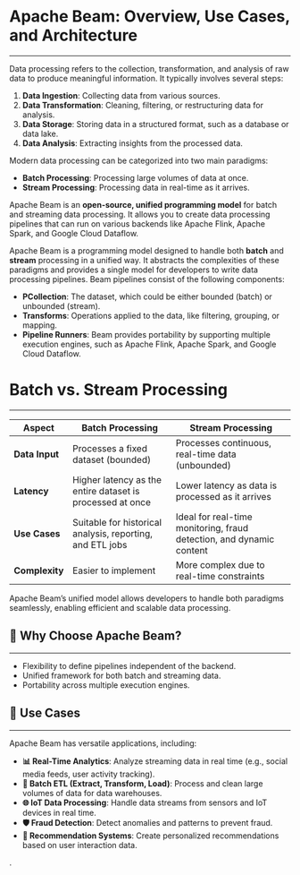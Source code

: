 # Apache Beam: Overview, Use Cases, and Architecture
---
Data processing refers to the collection, transformation, and analysis of raw data to produce meaningful information. It typically involves several steps:
1. **Data Ingestion**: Collecting data from various sources.
2. **Data Transformation**: Cleaning, filtering, or restructuring data for analysis.
3. **Data Storage**: Storing data in a structured format, such as a database or data lake.
4. **Data Analysis**: Extracting insights from the processed data.

Modern data processing can be categorized into two main paradigms:
- **Batch Processing**: Processing large volumes of data at once.
- **Stream Processing**: Processing data in real-time as it arrives.

Apache Beam is an **open-source, unified programming model** for batch and streaming data processing. It allows you to create data processing pipelines that can run on various backends like Apache Flink, Apache Spark, and Google Cloud Dataflow.

Apache Beam is a programming model designed to handle both **batch** and **stream** processing in a unified way. It abstracts the complexities of these paradigms and provides a single model for developers to write data processing pipelines. Beam pipelines consist of the following components:

- **PCollection**: The dataset, which could be either bounded (batch) or unbounded (stream).
- **Transforms**: Operations applied to the data, like filtering, grouping, or mapping.
- **Pipeline Runners**: Beam provides portability by supporting multiple execution engines, such as Apache Flink, Apache Spark, and Google Cloud Dataflow.

# Batch vs. Stream Processing
---
| **Aspect**           | **Batch Processing**                       | **Stream Processing**                     |
|-----------------------|--------------------------------------------|-------------------------------------------|
| **Data Input**        | Processes a fixed dataset (bounded)        | Processes continuous, real-time data (unbounded) |
| **Latency**           | Higher latency as the entire dataset is processed at once | Lower latency as data is processed as it arrives |
| **Use Cases**         | Suitable for historical analysis, reporting, and ETL jobs | Ideal for real-time monitoring, fraud detection, and dynamic content |
| **Complexity**        | Easier to implement                       | More complex due to real-time constraints |

Apache Beam’s unified model allows developers to handle both paradigms seamlessly, enabling efficient and scalable data processing.

## 🚀 Why Choose Apache Beam?
---
- Flexibility to define pipelines independent of the backend.
- Unified framework for both batch and streaming data.
- Portability across multiple execution engines.

## 🌟 Use Cases
---
Apache Beam has versatile applications, including:

- **📊 Real-Time Analytics**: Analyze streaming data in real time (e.g., social media feeds, user activity tracking).
- **💾 Batch ETL (Extract, Transform, Load)**: Process and clean large volumes of data for data warehouses.
- **🌐 IoT Data Processing**: Handle data streams from sensors and IoT devices in real time.
- **🛡️ Fraud Detection**: Detect anomalies and patterns to prevent fraud.
- **🤖 Recommendation Systems**: Create personalized recommendations based on user interaction data.

.